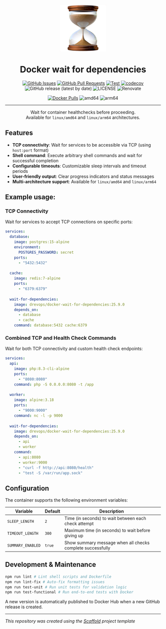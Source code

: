 <p align="center">
  <a href="" rel="noopener">
  <img width=150px height=150px src="logo.png" alt="Wait for dependencies logo"></a>
</p>

<h1 align="center">Docker wait for dependencies</h1>

<div align="center">

[![GitHub Issues](https://img.shields.io/github/issues/DrevOps/docker-wait-for-dependencies.svg)](https://github.com/DrevOps/docker-wait-for-dependencies/issues)
[![GitHub Pull Requests](https://img.shields.io/github/issues-pr/DrevOps/docker-wait-for-dependencies.svg)](https://github.com/DrevOps/docker-wait-for-dependencies/pulls)
[![Test](https://github.com/drevops/docker-wait-for-dependencies/actions/workflows/test.yml/badge.svg)](https://github.com/drevops/docker-wait-for-dependencies/actions/workflows/test.yml)
[![codecov](https://codecov.io/gh/drevops/docker-wait-for-dependencies/graph/badge.svg?token=BZK6852630)](https://codecov.io/gh/drevops/docker-wait-for-dependencies)
![GitHub release (latest by date)](https://img.shields.io/github/v/release/DrevOps/docker-wait-for-dependencies)
![LICENSE](https://img.shields.io/github/license/DrevOps/docker-wait-for-dependencies)
![Renovate](https://img.shields.io/badge/renovate-enabled-green?logo=renovatebot)

[![Docker Pulls](https://img.shields.io/docker/pulls/drevops/docker-wait-for-dependencies?logo=docker)](https://hub.docker.com/r/drevops/docker-wait-for-dependencies)
![amd64](https://img.shields.io/badge/arch-linux%2Famd64-brightgreen)
![arm64](https://img.shields.io/badge/arch-linux%2Farm64-brightgreen)

</div>

---

<p align="center">
  Wait for container healthchecks before proceeding.
  <br>
  Available for <code>linux/amd64</code> and <code>linux/arm64</code> architectures.
  <br>
</p>

## Features

- **TCP connectivity**: Wait for services to be accessible via TCP (using
  `host:port` format)
- **Shell command**: Execute arbitrary shell commands and wait for successful
  completion
- **Configurable timeouts**: Customizable sleep intervals and timeout periods
- **User-friendly output**: Clear progress indicators and status messages
- **Multi-architecture support**: Available for `linux/amd64` and `linux/arm64`

## Example usage:

### TCP Connectivity

Wait for services to accept TCP connections on specific ports:

```yaml
services:
  database:
    image: postgres:15-alpine
    environment:
      POSTGRES_PASSWORD: secret
    ports:
      - "5432:5432"

  cache:
    image: redis:7-alpine
    ports:
      - "6379:6379"

  wait-for-dependencies:
    image: drevops/docker-wait-for-dependencies:25.9.0
    depends_on:
      - database
      - cache
    command: database:5432 cache:6379
```

### Combined TCP and Health Check Commands

Wait for both TCP connectivity and custom health check endpoints:

```yaml
services:
  api:
    image: php:8.3-cli-alpine
    ports:
      - "8080:8080"
    command: php -S 0.0.0.0:8080 -t /app

  worker:
    image: alpine:3.18
    ports:
      - "9000:9000"
    command: nc -l -p 9000

  wait-for-dependencies:
    image: drevops/docker-wait-for-dependencies:25.9.0
    depends_on:
      - api
      - worker
    command:
      - api:8080
      - worker:9000
      - "curl -f http://api:8080/health"
      - "test -S /var/run/app.sock"
```

## Configuration

The container supports the following environment variables:

| Variable          | Default | Description                                                |
|-------------------|---------|------------------------------------------------------------|
| `SLEEP_LENGTH`    | `2`     | Time (in seconds) to wait between each check attempt       |
| `TIMEOUT_LENGTH`  | `300`   | Maximum time (in seconds) to wait before giving up         |
| `SUMMARY_ENABLED` | `true`  | Show summary message when all checks complete successfully |

## Development & Maintenance

```bash
npm run lint # Lint shell scripts and Dockerfile
npm run lint-fix # Auto-fix formatting issues
npm run test-unit # Run unit tests for validation logic
npm run test-functional # Run end-to-end tests with Docker
```

A new version is automatically published to Docker Hub when a new GitHub release
is created.

---
_This repository was created using the [Scaffold](https://getscaffold.dev/)
project template_
